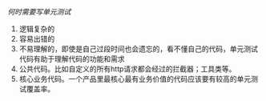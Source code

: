*何时需要写单元测试*
1. 逻辑复杂的 
2. 容易出错的 
3. 不易理解的，即使是自己过段时间也会遗忘的，看不懂自己的代码，单元测试代码有助于理解代码的功能和需求 
4. 公共代码。比如自定义的所有http请求都会经过的拦截器；工具类等。 
5. 核心业务代码。一个产品里最核心最有业务价值的代码应该要有较高的单元测试覆盖率。